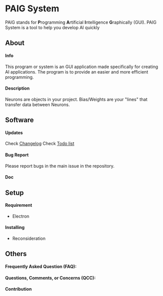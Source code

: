 # PAIG System

PAIG stands for **P**rogramming **A**rtificial **I**ntelligence  **G**raphically (GUI).
PAIG System is a tool to help you develop AI quickly

## About
#### Info
This program or system is an GUI application made specifically
for creating AI applications. The program is to provide an easier
and more efficient programming.
#### Description
Neurons are objects in your project.
Bias/Weights are your "lines" that transfer data between Neurons.

## Software
#### Updates
Check [Changelog](CHANGELOG.md)
Check [Todo list](TODO.md)
#### Bug Report
Please report bugs in the main issue in the repository.
#### Doc

## Setup
#### Requirement
* Electron

#### Installing
* Reconsideration

## Others
#### Frequently Asked Question (FAQ):
#### Questions, Comments, or Concerns (QCC):

#### Contribution
